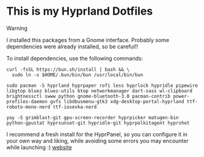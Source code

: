 # This is my Hyprland Dotfiles

> [!WARNING]
> I installed this packages from a Gnome interface. Probably some dependencies were already installed, so be careful!!

To install dependencies, use the following commands:

```
curl -fsSL https://bun.sh/install | bash && \
  sudo ln -s $HOME/.bun/bin/bun /usr/local/bin/bun
```

```
sudo pacman -S hyprland hyprpaper rofi less hyprlock hypridle pipewire libgtop bluez bluez-utils btop networkmanager dart-sass wl-clipboard brightnessctl swww python gnome-bluetooth-3.0 pacman-contrib power-profiles-daemon gvfs libdbusmenu-gtk3 xdg-desktop-portal-hyprland ttf-roboto-mono-nerd ttf-iosevka-nerd
```

```
yay -S grimblast-git gpu-screen-recorder hyprpicker matugen-bin python-gpustat hyprsunset-git hypridle-git hyprpolkitagent hyprshot
```

I recommend a fresh install for the HyprPanel, so you can configure it in your own way and liking, while avoiding some errors you may encounter while launching :) [website](https://hyprpanel.com/getting_started/installation.html)
